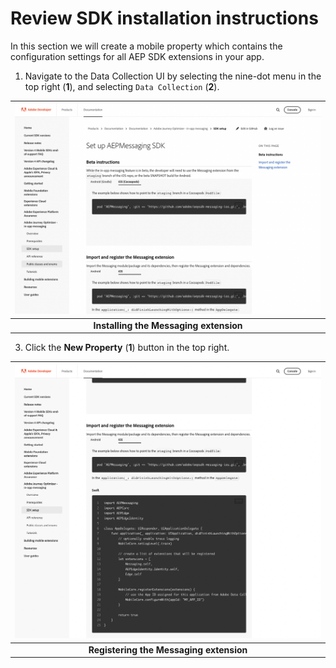 # Review SDK installation instructions

In this section we will create a mobile property which contains the configuration settings for all AEP SDK extensions in your app.

1. Navigate to the Data Collection UI by selecting the nine-dot menu in the top right (**1**), and selecting `Data Collection` (**2**).

| ![Installing the Messaging extension](assets/docs-install.png?raw=true) |
| :---: |
| **Installing the Messaging extension** |

3. Click the **New Property** (**1**) button in the top right.

| ![Registering the Messaging extension](assets/docs-register.png?raw=true) |
| :---: |
| **Registering the Messaging extension** |
